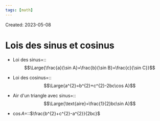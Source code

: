 ```yaml
---
tags: [math] 
---
```

Created: 2023-05-08

# Lois des sinus et cosinus
- Loi des sinus=::$$\Large{\frac{a}{\sin A}=\frac{b}{\sin B}=\frac{c}{\sin C}}$$
<!--SR:!2024-09-01,292,250-->
- Loi des cosinus=::$$\Large{a^{2}=b^{2}+c^{2}-2bc\cos A}$$
<!--SR:!2024-06-01,97,210-->

- Air d'un triangle avec sinus=::$$\Large{\text{aire}=\frac{1}{2}bc\sin A}$$
<!--SR:!2024-04-30,130,230-->


- $\cos A=$::$\frac{b^{2}+c^{2}-a^{2}}{2bc}$
<!--SR:!2024-03-17,16,224-->